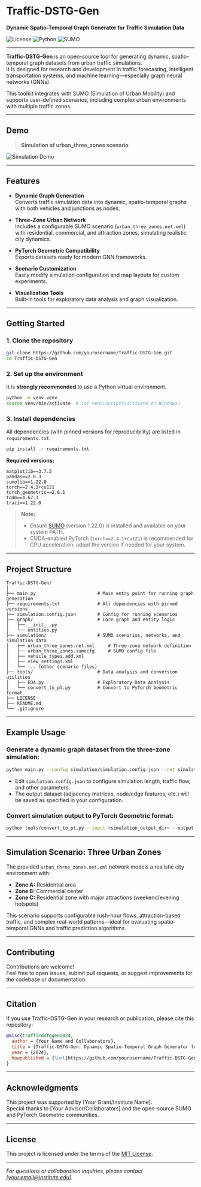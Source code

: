 # Traffic-DSTG-Gen

**Dynamic Spatio-Temporal Graph Generator for Traffic Simulation Data**

![License](https://img.shields.io/github/license/turgibot/Traffic-DSTG-Gen?style=flat-square)
![Python](https://img.shields.io/badge/python-3.10%2B-blue?style=flat-square)
![SUMO](https://img.shields.io/badge/SUMO-1.22.0-green?style=flat-square)

---

**Traffic-DSTG-Gen** is an open-source tool for generating dynamic, spatio-temporal graph datasets from urban traffic simulations.  
It is designed for research and development in traffic forecasting, intelligent transportation systems, and machine learning—especially graph neural networks (GNNs).

This toolkit integrates with SUMO (Simulation of Urban Mobility) and supports user-defined scenarios, including complex urban environments with multiple traffic zones.

---

## Demo

> **Simulation of urban_three_zones scenario**  


![Simulation Demo](tools/demo.gif)

---

## Features

- **Dynamic Graph Generation**  
  Converts traffic simulation data into dynamic, spatio-temporal graphs with both vehicles and junctions as nodes.

- **Three-Zone Urban Network**  
  Includes a configurable SUMO scenario (`urban_three_zones.net.xml`) with residential, commercial, and attraction zones, simulating realistic city dynamics.

- **PyTorch Geometric Compatibility**  
  Exports datasets ready for modern GNN frameworks.

- **Scenario Customization**  
  Easily modify simulation configuration and map layouts for custom experiments.

- **Visualization Tools**  
  Built-in tools for exploratory data analysis and graph visualization.

---

## Getting Started

### 1. Clone the repository

```bash
git clone https://github.com/yourusername/Traffic-DSTG-Gen.git
cd Traffic-DSTG-Gen
```

### 2. Set up the environment

It is **strongly recommended** to use a Python virtual environment.

```bash
python -m venv venv
source venv/bin/activate  # (or venv\Scripts\activate on Windows)
```

### 3. Install dependencies

All dependencies (with pinned versions for reproducibility) are listed in `requirements.txt`.

```bash
pip install -r requirements.txt
```

**Required versions:**
```
matplotlib==3.7.5
pandas==2.0.3
sumolib==1.22.0
torch==2.4.1+cu121
torch_geometric==2.6.1
tqdm==4.67.1
traci==1.22.0
```

> **Note:**  
> - Ensure [SUMO](https://sumo.dlr.de/docs/Downloads.php) (version 1.22.0) is installed and available on your system PATH.
> - CUDA-enabled PyTorch (`torch==2.4.1+cu121`) is recommended for GPU acceleration; adapt the version if needed for your system.

---

## Project Structure

```
Traffic-DSTG-Gen/
│
├── main.py                       # Main entry point for running graph generation
├── requirements.txt              # All dependencies with pinned versions
├── simulation.config.json        # Config for running scenarios
├── graph/                        # Core graph and entity logic
│   ├── __init__.py
│   └── entities.py
├── simulation/                   # SUMO scenarios, networks, and simulation data
│   ├── urban_three_zones.net.xml     # Three-zone network definition
│   ├── urban_three_zones.sumocfg     # SUMO config file
│   ├── vehicle_types.add.xml
│   ├── view_settings.xml
│   └── ... (other scenario files)
├── tools/                        # Data analysis and conversion utilities
│   ├── EDA.py                    # Exploratory Data Analysis
│   └── convert_to_pt.py          # Convert to PyTorch Geometric format
├── LICENSE
├── README.md
└── .gitignore
```

---

## Example Usage

### Generate a dynamic graph dataset from the three-zone simulation:

```bash
python main.py --config simulation/simulation.config.json --net simulation/urban_three_zones.net.xml
```

- Edit `simulation.config.json` to configure simulation length, traffic flow, and other parameters.
- The output dataset (adjacency matrices, node/edge features, etc.) will be saved as specified in your configuration.

### Convert simulation output to PyTorch Geometric format:

```bash
python tools/convert_to_pt.py --input <simulation_output_dir> --output <dataset.pt>
```

---

## Simulation Scenario: Three Urban Zones

The provided `urban_three_zones.net.xml` network models a realistic city environment with:

- **Zone A:** Residential area  
- **Zone B:** Commercial center  
- **Zone C:** Residential zone with major attractions (weekend/evening hotspots)

This scenario supports configurable rush-hour flows, attraction-based traffic, and complex real-world patterns—ideal for evaluating spatio-temporal GNNs and traffic prediction algorithms.

---

## Contributing

Contributions are welcome!  
Feel free to open issues, submit pull requests, or suggest improvements for the codebase or documentation.

---

## Citation

If you use Traffic-DSTG-Gen in your research or publication, please cite this repository:

```bibtex
@misc{trafficdstggen2024,
  author = {Your Name and Collaborators},
  title = {Traffic-DSTG-Gen: Dynamic Spatio-Temporal Graph Generator for Traffic Simulation Data},
  year = {2024},
  howpublished = {\url{https://github.com/yourusername/Traffic-DSTG-Gen}},
}
```

---

## Acknowledgments

This project was supported by [Your Grant/Institute Name].  
Special thanks to [Your Advisor/Collaborators] and the open-source SUMO and PyTorch Geometric communities.

---

## License

This project is licensed under the terms of the [MIT License](LICENSE).

---

*For questions or collaboration inquiries, please contact [your.email@institute.edu].*